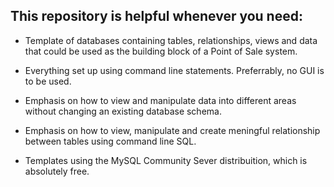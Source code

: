 ## This repository is helpful whenever you need:

* Template of databases containing tables, relationships, views and data that could be used as the building block of a Point of Sale system.

* Everything set up using command line statements. Preferrably, no GUI is to be used.

* Emphasis on how to view and manipulate data into different areas without changing an existing database schema.

* Emphasis on how to view, manipulate and create meningful relationship between tables using command line SQL.

* Templates using the MySQL Community Sever distribuition, which is absolutely free.

